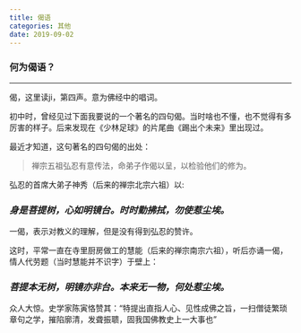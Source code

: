 ```yaml
---
title: 偈语
categories: 其他
date: 2019-09-02
---
```


### 何为偈语？
---

偈，这里读ji，第四声。意为佛经中的唱词。

初中时，曾经见过下面我要说的一个著名的四句偈。当时啥也不懂，也不觉得有多厉害的样子。后来发现在《少林足球》的片尾曲《踢出个未来》里出现过。

最近才知道，这句著名的四句偈的出处：
> 禅宗五祖弘忍有意传法，命弟子作偈以呈，以检验他们的修为。

弘忍的首席大弟子神秀（后来的禅宗北宗六祖）以:
### *身是菩提树，心如明镜台。时时勤拂拭，勿使惹尘埃。*

一偈，表示对教义的理解，但是没有得到弘忍的赞许。

这时，平常一直在寺里厨房做工的慧能（后来的禅宗南宗六祖），听后亦诵一偈，情人代劳题（当时慧能并不识字）于壁上：
### *菩提本无树，明镜亦非台。本来无一物，何处惹尘埃。*

众人大惊。史学家陈寅恪赞其：“特提出直指人心、见性成佛之旨，一扫僧徒繁琐章句之学，摧陷廓清，发聋振聩，固我国佛教史上一大事也”




